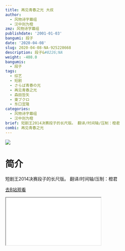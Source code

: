 ```yaml
---
title: 再见青春之光 大叔
author:
  - 风物诗字幕组
  - 汉中则为橙
zmz: 风物诗字幕组
publishdate: '2001-01-03'
bangumi: 段子
date: '2020-04-08'
slug: 2020-04-08-NA-925228668
description: 段子&#8226;NA
weight: -408.0
bangumis:
  - 段子
tags:
  - 综艺
  - 短剧
  - さらば青春の光
  - 再见青春之光
  - 森田哲矢
  - 東ブクロ
  - 东口宜隆
categories:
  - 风物诗字幕组
  - 汉中则为橙
brief: 短剧王2014决赛段子的长尺版。 翻译/时间轴/压制：橙君
combi: 再见青春之光
---
```

![](https://raw.githubusercontent.com/tcgriffith/owaraisite/master/static/tmpimg/3a72b33c15aacb364e6b1e8e45c31e8c4473fff6.jpg.480.jpg)
# 简介  
短剧王2014决赛段子的长尺版。
翻译/时间轴/压制：橙君  

[去B站观看](https://www.bilibili.com/video/av925228668/)
<div class ="resp-container"><iframe class="testiframe" src="//player.bilibili.com/player.html?aid=925228668"", scrolling="no", allowfullscreen="true" > </iframe></div> 
